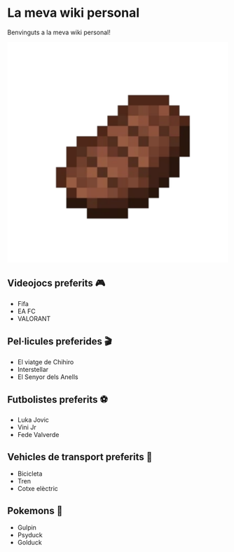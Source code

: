 # La meva wiki personal 

Benvinguts a la meva wiki personal!

![Filete](filete.jpg)

## Videojocs preferits 🎮
- Fifa
- EA FC
- VALORANT

## Pel·licules preferides 🎬
- El viatge de Chihiro
- Interstellar
- El Senyor dels Anells

## Futbolistes preferits ⚽
- Luka Jovic
- Vini Jr
- Fede Valverde

## Vehicles de transport preferits 🚗
- Bicicleta
- Tren
- Cotxe elèctric

## Pokemons 👻​
- Gulpin
- Psyduck
- Golduck